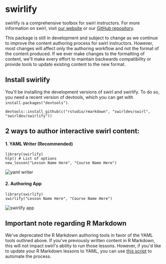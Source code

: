 swirlify
========

swirlify is a comprehensive toolbox for swirl instructors. For more information on swirl, visit [our website](http://swirlstats.com) or our [GitHub repository](https://github.com/swirldev/swirl).

This package is still in development and subject to change as we continue to improve the content authoring process for swirl instructors. However, most changes will affect only the authoring workflow and not the format of the content produced. If we ever make changes to the formatting of content, we'll make every effort to maintain backwards compatibility or provide tools to update existing content to the new format.

## Install swirlify

You'll be installing the development versions of swirl and swirlify. To do so, you need a recent version of devtools, which you can get with `install.packages("devtools")`.

```
devtools::install_github(c("rstudio/rmarkdown", "swirldev/swirl", "swirldev/swirlify"))
```

## 2 ways to author interactive swirl content:

#### 1. YAML Writer (Recommended)

```
library(swirlify)
hlp() # List of options
new_lesson("Lesson Name Here", "Course Name Here")
```

![yaml writer](https://dl.dropboxusercontent.com/u/14555519/Screenshot%202014-06-25%2016.16.27.png)

#### 2. Authoring App

```
library(swirlify)
swirlify("Lesson Name Here", "Course Name Here")
```

![swirlify app](https://dl.dropboxusercontent.com/u/14555519/Screenshot%202014-05-01%2023.52.36.png)

## Important note regarding R Markdown

We've deprecated the R Markdown authoring tools in favor of the YAML tools outlined above. If you've previously written content in R Markdown, this will not impact swirl's ability to run those lessons. However, if you'd like to update your R Markdown lessons to YAML, you can use [this script](https://github.com/swirldev/swirl_misc/blob/master/rmd2yaml.R) to automate the process.

